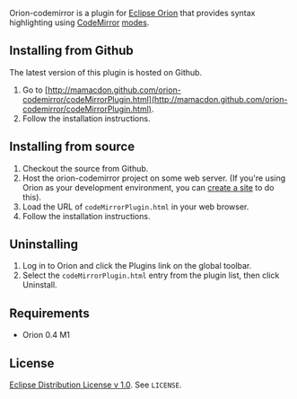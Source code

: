 Orion-codemirror is a plugin for [Eclipse Orion](http://wiki.eclipse.org/Orion) that provides syntax highlighting using [CodeMirror](http://codemirror.net/) [modes](http://codemirror.net/manual.html#modeapi).

Installing from Github
----------------------
The latest version of this plugin is hosted on Github.

1. Go to [http://mamacdon.github.com/orion-codemirror/codeMirrorPlugin.html](http://mamacdon.github.com/orion-codemirror/codeMirrorPlugin.html).
2. Follow the installation instructions.

Installing from source
----------------------
1. Checkout the source from Github.
2. Host the orion-codemirror project on some web server. (If you're using Orion as your development environment, you can [create a site](http://wiki.eclipse.org/Orion/How_Tos/Setup_Orion_Client_Hosted_Site_on_OrionHub) to do this).
3. Load the URL of ```codeMirrorPlugin.html``` in your web browser.
4. Follow the installation instructions.

Uninstalling
------------
1. Log in to Orion and click the Plugins link on the global toolbar.
2. Select the ```codeMirrorPlugin.html``` entry from the plugin list, then click Uninstall.

Requirements
------------
* Orion 0.4 M1

License
-------
[Eclipse Distribution License v 1.0](http://www.eclipse.org/org/documents/edl-v10.html). See ```LICENSE```.
